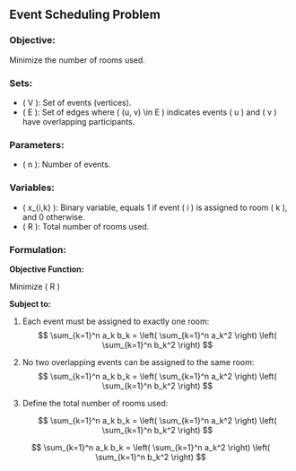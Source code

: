 ## Event Scheduling Problem

### Objective:
Minimize the number of rooms used.

### Sets:
- \( V \): Set of events (vertices).
- \( E \): Set of edges where \( (u, v) \in E \) indicates events \( u \) and \( v \) have overlapping participants.

### Parameters:
- \( n \): Number of events.

### Variables:
- \( x_{i,k} \): Binary variable, equals 1 if event \( i \) is assigned to room \( k \), and 0 otherwise.
- \( R \): Total number of rooms used.

### Formulation:
**Objective Function:**

Minimize \( R \)

**Subject to:**

1. Each event must be assigned to exactly one room:
   $$ \sum_{k=1}^n a_k b_k = \left( \sum_{k=1}^n a_k^2 \right) \left( \sum_{k=1}^n b_k^2 \right) $$

2. No two overlapping events can be assigned to the same room:
   $$ \sum_{k=1}^n a_k b_k = \left( \sum_{k=1}^n a_k^2 \right) \left( \sum_{k=1}^n b_k^2 \right) $$

3. Define the total number of rooms used:

   $$ \sum_{k=1}^n a_k b_k = \left( \sum_{k=1}^n a_k^2 \right) \left( \sum_{k=1}^n b_k^2 \right) $$


$$ \sum_{k=1}^n a_k b_k = \left( \sum_{k=1}^n a_k^2 \right) \left( \sum_{k=1}^n b_k^2 \right) $$
